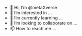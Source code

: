 - 👋 Hi, I’m @metaXverse
- 👀 I’m interested in ...
- 🌱 I’m currently learning ...
- 💞️ I’m looking to collaborate on ...
- 📫 How to reach me ...

<!---
metaxverse/metaxverse is a ✨ special ✨ repository because its `README.md` (this file) appears on your GitHub profile.
You can click the Preview link to take a look at your changes.
--->
